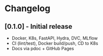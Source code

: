 # Changelog

## [0.1.0] - Initial release
- Docker, K8s, FastAPI, Hydra, DVC, MLflow
- CI (lint/test), Docker build/push, CD to K8s
- Docs via pdoc + GitHub Pages
